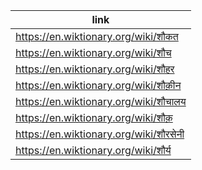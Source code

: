 |link|
|----|
|https://en.wiktionary.org/wiki/शौकत|
|https://en.wiktionary.org/wiki/शौच|
|https://en.wiktionary.org/wiki/शौहर|
|https://en.wiktionary.org/wiki/शौक़ीन|
|https://en.wiktionary.org/wiki/शौचालय|
|https://en.wiktionary.org/wiki/शौक़|
|https://en.wiktionary.org/wiki/शौरसेनी|
|https://en.wiktionary.org/wiki/शौर्य|
